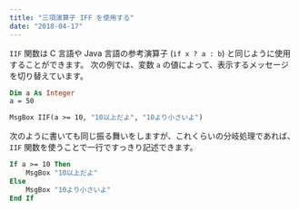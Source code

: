 ```yaml
---
title: "三項演算子 IFF を使用する"
date: "2018-04-17"
---
```


`IIF` 関数は C 言語や Java 言語の参考演算子 (`if x ? a : b`) と同じように使用することができます。
次の例では、変数 `a` の値によって、表示するメッセージを切り替えています。

~~~ vb
Dim a As Integer
a = 50

MsgBox IIF(a >= 10, "10以上だよ", "10より小さいよ")
~~~

次のように書いても同じ振る舞いをしますが、これくらいの分岐処理であれば、`IIF` 関数を使うことで一行ですっきり記述できます。

~~~ vb
If a >= 10 Then
    MsgBox "10以上だよ"
Else
    MsgBox "10より小さいよ"
End If
~~~

